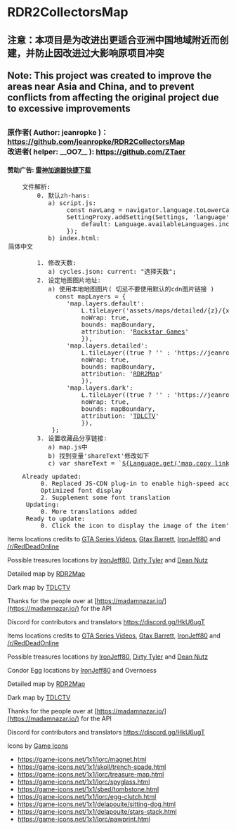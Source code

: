 # RDR2CollectorsMap
<h2>
注意：本项目是为改进出更适合亚洲中国地域附近而创建，并防止因改进过大影响原项目冲突<br/><br/>
Note: This project was created to improve the areas near Asia and China, and to prevent conflicts from affecting the original project due to excessive improvements
<h2>
<h3>
    原作者( Author: jeanropke )：<a href="https://github.com/jeanropke/RDR2CollectorsMap">https://github.com/jeanropke/RDR2CollectorsMap</a><br/>
    改进者( helper: __OO7__ ): <a href="https://github.com/ZTaer" >https://github.com/ZTaer</a>
</h3>
<h4>
    赞助广告: <a href="https://update.leigod.com/soft/channel/LeiGodSetup_ZT.exe" > 雷神加速器快捷下载 </a>
</h4>
<pre>
    文件解析:
        0. 默认zh-hans: 
           a) script.js: 
                const navLang = navigator.language.toLowerCase();
                SettingProxy.addSetting(Settings, 'language', {
                    default: Language.availableLanguages.includes(navLang) ? navLang : 'zh-hans',
                });
           b) index.html: <option value="zh-hans" selected >简体中文</option>
        1. 修改天数:
           a) cycles.json: current: "选择天数";
        2. 设定地图图片地址:
           a) 使用本地地图图片( 切忌不要使用默认的cdn图片链接 )
             const mapLayers = {
                'map.layers.default':
                    L.tileLayer('assets/maps/detailed/{z}/{x}_{y}.jpg', {
                    noWrap: true,
                    bounds: mapBoundary,
                    attribution: '<a href="https://www.rockstargames.com/" target="_blank">Rockstar Games</a>'
                    }),
                'map.layers.detailed':
                    L.tileLayer((true ? '' : 'https://jeanropke.b-cdn.net/') + 'assets/maps/detailed/{z}/{x}_{y}.jpg', {
                    noWrap: true,
                    bounds: mapBoundary,
                    attribution: '<a href="https://rdr2map.com/" target="_blank">RDR2Map</a>'
                    }),
                'map.layers.dark':
                    L.tileLayer((true ? '' : 'https://jeanropke.b-cdn.net/') + 'assets/maps/darkmode/{z}/{x}_{y}.jpg', {
                    noWrap: true,
                    bounds: mapBoundary,
                    attribution: '<a href="https://github.com/TDLCTV" target="_blank">TDLCTV</a>'
                    }),
            };
        3. 设置收藏品分享链接:
           a) map.js中
           b) 找到变量'shareText'修改如下
           c) var shareText = `<a href="javascript:void(0)" onclick="setClipboardText('https://map.sosee.org/?m=${marker.text}')">${Language.get('map.copy_link')}</a>`;
</pre>
<pre>
    Already updated:
         0. Replaced JS-CDN plug-in to enable high-speed access in Asia
         Optimized font display
         2. Supplement some font translation
     Updating:
         0. More translations added
     Ready to update:
         0. Click the icon to display the image of the item's location in the game
</pre>

Items locations credits to [GTA Series Videos](https://www.youtube.com/user/GTASeriesVideos), [Gtax Barrett](https://twitter.com/gtaxbarrett), [IronJeff80](https://github.com/IronJeff80) and [/r/RedDeadOnline](https://www.reddit.com/r/RedDeadOnline)

Possible treasures locations by [IronJeff80](https://github.com/IronJeff80), [Dirty Tyler](https://www.youtube.com/channel/UC3LdKFizyou1RfkkmDUUVsg) and [Dean Nutz](https://www.youtube.com/channel/UCBSYrZQsPndOm-zckXNUItw)

Detailed map by [RDR2Map](https://rdr2map.com/)

Dark map by [TDLCTV](https://github.com/TDLCTV)

Thanks for the people over at [https://madamnazar.io/](https://madamnazar.io/) for the API 

Discord for contributors and translators https://discord.gg/HkU6ugT

Items locations credits to [GTA Series Videos](https://www.youtube.com/user/GTASeriesVideos), [Gtax Barrett](https://twitter.com/gtaxbarrett), [IronJeff80](https://github.com/IronJeff80) and [/r/RedDeadOnline](https://www.reddit.com/r/RedDeadOnline)

Possible treasures locations by [IronJeff80](https://github.com/IronJeff80), [Dirty Tyler](https://www.youtube.com/channel/UC3LdKFizyou1RfkkmDUUVsg) and [Dean Nutz](https://www.youtube.com/channel/UCBSYrZQsPndOm-zckXNUItw)

Condor Egg locations by [IronJeff80](https://github.com/IronJeff80) and Overnoess

Detailed map by [RDR2Map](https://rdr2map.com/)

Dark map by [TDLCTV](https://github.com/TDLCTV)

Thanks for the people over at [https://madamnazar.io/](https://madamnazar.io/) for the API 

Discord for contributors and translators https://discord.gg/HkU6ugT


Icons by [Game Icons](https://game-icons.net/)
* https://game-icons.net/1x1/lorc/magnet.html
* https://game-icons.net/1x1/skoll/trench-spade.html
* https://game-icons.net/1x1/lorc/treasure-map.html
* https://game-icons.net/1x1/lorc/spyglass.html
* https://game-icons.net/1x1/sbed/tombstone.html
* https://game-icons.net/1x1/lorc/egg-clutch.html
* https://game-icons.net/1x1/delapouite/sitting-dog.html
* https://game-icons.net/1x1/delapouite/stars-stack.html
* https://game-icons.net/1x1/lorc/pawprint.html
